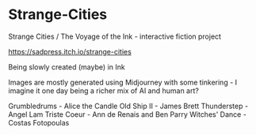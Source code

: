 # Strange-Cities
Strange Cities / The Voyage of the Ink - interactive fiction project

https://sadpress.itch.io/strange-cities

Being slowly created (maybe) in Ink

Images are mostly generated using Midjourney with some tinkering - I imagine it one day being a richer mix of AI and human art?

Grumbledrums - Alice the Candle
Old Ship II - James Brett
Thunderstep - Angel Lam
Triste Coeur - Ann de Renais and Ben Parry
Witches' Dance - Costas Fotopoulas
